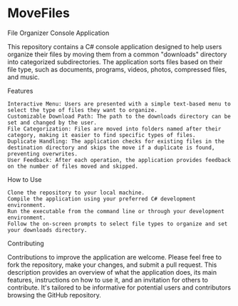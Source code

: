 # MoveFiles
File Organizer Console Application

This repository contains a C# console application designed to help users organize their files by moving them from a common "downloads" directory into categorized subdirectories. The application sorts files based on their file type, such as documents, programs, videos, photos, compressed files, and music.

Features

    Interactive Menu: Users are presented with a simple text-based menu to select the type of files they want to organize.
    Customizable Download Path: The path to the downloads directory can be set and changed by the user.
    File Categorization: Files are moved into folders named after their category, making it easier to find specific types of files.
    Duplicate Handling: The application checks for existing files in the destination directory and skips the move if a duplicate is found, preventing overwrites.
    User Feedback: After each operation, the application provides feedback on the number of files moved and skipped.

How to Use

    Clone the repository to your local machine.
    Compile the application using your preferred C# development environment.
    Run the executable from the command line or through your development environment.
    Follow the on-screen prompts to select file types to organize and set your downloads directory.

Contributing

Contributions to improve the application are welcome. Please feel free to fork the repository, make your changes, and submit a pull request. This description provides an overview of what the application does, its main features, instructions on how to use it, and an invitation for others to contribute. It's tailored to be informative for potential users and contributors browsing the GitHub repository.